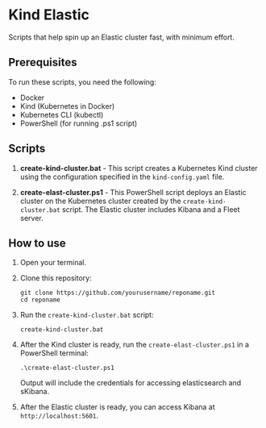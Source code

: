 # Kind Elastic

Scripts that help spin up an Elastic cluster fast, with minimum effort.

## Prerequisites

To run these scripts, you need the following:

- Docker
- Kind (Kubernetes in Docker)
- Kubernetes CLI (kubectl)
- PowerShell (for running .ps1 script)

## Scripts

1. **create-kind-cluster.bat** - This script creates a Kubernetes Kind cluster using the configuration specified in the `kind-config.yaml` file.

2. **create-elast-cluster.ps1** - This PowerShell script deploys an Elastic cluster on the Kubernetes cluster created by the `create-kind-cluster.bat` script. The Elastic cluster includes Kibana and a Fleet server.

## How to use

1. Open your terminal.

2. Clone this repository:

    ```
    git clone https://github.com/yourusername/reponame.git
    cd reponame
    ```

3. Run the `create-kind-cluster.bat` script:

    ```
    create-kind-cluster.bat
    ```

  
4. After the Kind cluster is ready, run the `create-elast-cluster.ps1` in a PowerShell terminal:

    ```
    .\create-elast-cluster.ps1
    ```

    Output will include the credentials for accessing elasticsearch and sKibana.
 
 
5. After the Elastic cluster is ready, you can access Kibana at `http://localhost:5601`.

